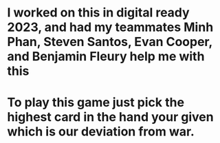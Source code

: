 # I worked on this in digital ready 2023, and had my teammates Minh Phan, Steven Santos, Evan Cooper, and Benjamin Fleury help me with this
# To play this game just pick the highest card in the hand your given which is our deviation from war.
